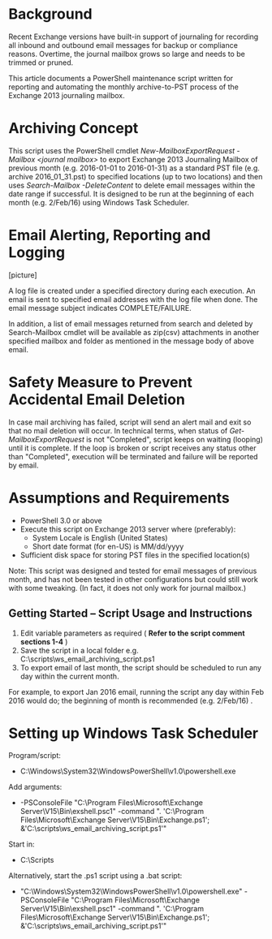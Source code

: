 # Background

Recent Exchange versions have built-in support of journaling for recording all inbound and outbound email messages for backup or compliance reasons. Overtime, the journal mailbox grows so large and needs to be trimmed or pruned.

This article documents a PowerShell maintenance script written for reporting and automating the monthly archive-to-PST process of the Exchange 2013 journaling mailbox.

# Archiving Concept

This script uses the PowerShell cmdlet _New-MailboxExportRequest -Mailbox &lt;journal mailbox&gt;_ to export Exchange 2013 Journaling Mailbox of previous month (e.g. 2016-01-01 to 2016-01-31) as a standard PST file (e.g. archive 2016\_01\_31.pst) to specified locations (up to two locations) and then uses _Search-Mailbox -DeleteContent_ to delete email messages within the date range if successful. It is designed to be run at the beginning of each month (e.g. 2/Feb/16) using Windows Task Scheduler.

# Email Alerting, Reporting and Logging

[picture]

A log file is created under a specified directory during each execution. An email is sent to specified email addresses with the log file when done. The email message subject indicates COMPLETE/FAILURE.

In addition, a list of email messages returned from search and deleted by Search-Mailbox cmdlet will be available as zip(csv) attachments in another specified mailbox and folder as mentioned in the message body of above email.

# Safety Measure to Prevent Accidental Email Deletion

In case mail archiving has failed, script will send an alert mail and exit so that no mail deletion will occur. In technical terms, when status of _Get-MailboxExportRequest_ is not &quot;Completed&quot;, script keeps on waiting (looping) until it is complete. If the loop is broken or script receives any status other than &quot;Completed&quot;, execution will be terminated and failure will be reported by email.

# Assumptions and Requirements

- PowerShell 3.0 or above
- Execute this script on Exchange 2013 server where (preferably):
  - System Locale is English (United States)
  - Short date format (for en-US) is MM/dd/yyyy
- Sufficient disk space for storing PST files in the specified location(s)

Note: This script was designed and tested for email messages of previous month, and has not been tested in other configurations but could still work with some tweaking. (In fact, it does not only work for journal mailbox.)

## Getting Started – Script Usage and Instructions

1. Edit variable parameters as required ( **Refer to the script comment sections 1-4** )
2. Save the script in a local folder e.g. C:\scripts\ws\_email\_archiving\_script.ps1
3. To export email of last month, the script should be scheduled to run any day within the current month.

For example, to export Jan 2016 email, running the script any day within Feb 2016 would do; the beginning of month is recommended (e.g. 2/Feb/16) .

# Setting up Windows Task Scheduler

Program/script:

- C:\Windows\System32\WindowsPowerShell\v1.0\powershell.exe

Add arguments:

- -PSConsoleFile &quot;C:\Program Files\Microsoft\Exchange Server\V15\Bin\exshell.psc1&quot; -command &quot;. &#39;C:\Program Files\Microsoft\Exchange Server\V15\Bin\Exchange.ps1&#39;; &amp;&#39;C:\scripts\ws\_email\_archiving\_script.ps1&#39;&quot;

Start in:

- C:\Scripts

Alternatively, start the .ps1 script using a .bat script:

- &quot;C:\Windows\System32\WindowsPowerShell\v1.0\powershell.exe&quot; -PSConsoleFile &quot;C:\Program Files\Microsoft\Exchange Server\V15\Bin\exshell.psc1&quot; -command &quot;. &#39;C:\Program Files\Microsoft\Exchange Server\V15\Bin\Exchange.ps1&#39;; &amp;&#39;C:\scripts\ws\_email\_archiving\_script.ps1&#39;&quot;
